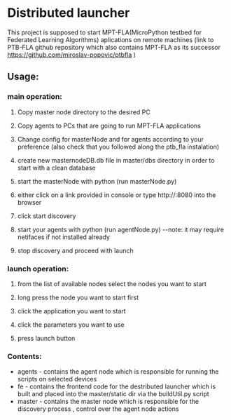 # Distributed launcher

This project is supposed to start MPT-FLA(MicroPython testbed for Federated Learning Algorithms) aplications on remote machines (link to PTB-FLA github repository which also contains MPT-FLA as its successor https://github.com/miroslav-popovic/ptbfla )

## Usage:
### main operation:
  1. Copy master node directory to the desired PC
  
  2. Copy agents to PCs that are going to run MPT-FLA applications
  
  3. Change config for masterNode and for agents according to your preference (also check that you followed along the ptb_fla instalation)
  
  4. create new masternodeDB.db file in master/dbs directory in order to start with a clean database
  
  5. start the masterNode with python (run masterNode.py)
  
  6. either click on a link provided in console or type http://<yourpcslocalip>:8080 into the browser
  
  7. click start discovery
  
  8. start your agents with python (run agentNode.py) --note: it may require netifaces if not installed already
  
  9. stop discovery and proceed with launch 
### launch operation:
  1. from the list of available nodes select the nodes you want to start
 
  2. long press the node you want to start first
  
  3. click the application you want to start
  
  4. click the parameters you want to use
  
  5. press launch button


### Contents:

- agents - contains the agent node which is responsible for running the scripts on selected devices
- fe - contains the frontend code for the destributed launcher which is built and placed into the master/static dir via the buildUtil.py script
- master - contains the master node which is responsible for the discovery process , control over the agent node actions
